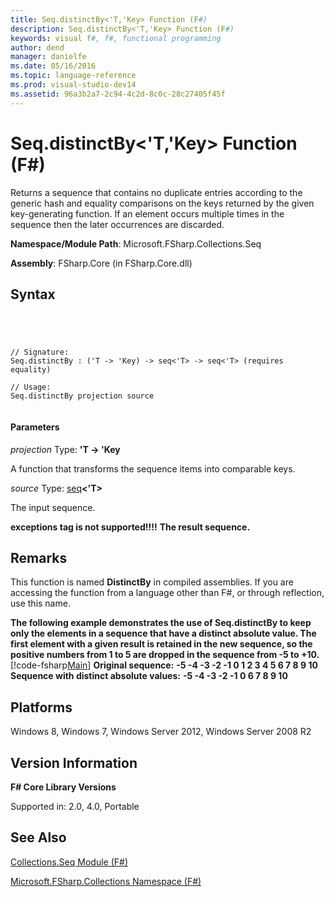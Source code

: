 ```yaml
---
title: Seq.distinctBy<'T,'Key> Function (F#)
description: Seq.distinctBy<'T,'Key> Function (F#)
keywords: visual f#, f#, functional programming
author: dend
manager: danielfe
ms.date: 05/16/2016
ms.topic: language-reference
ms.prod: visual-studio-dev14
ms.assetid: 96a3b2a7-2c94-4c2d-8c0c-28c27405f45f 
---
```


# Seq.distinctBy<'T,'Key> Function (F#)

Returns a sequence that contains no duplicate entries according to the generic hash and equality comparisons on the keys returned by the given key-generating function. If an element occurs multiple times in the sequence then the later occurrences are discarded.

**Namespace/Module Path**: Microsoft.FSharp.Collections.Seq

**Assembly**: FSharp.Core (in FSharp.Core.dll)


## Syntax



```




// Signature:
Seq.distinctBy : ('T -> 'Key) -> seq<'T> -> seq<'T> (requires equality)

// Usage:
Seq.distinctBy projection source


```





#### Parameters
*projection*
Type: **'T -&gt; 'Key**


A function that transforms the sequence items into comparable keys.


*source*
Type: [seq](http://msdn.microsoft.com/en-us/library/2f0c87c6-8a0d-4d33-92a6-10d1d037ce75)**&lt;'T&gt;**


The input sequence.



**exceptions tag is not supported!!!!**
**The result sequence.**
## Remarks
This function is named **DistinctBy** in compiled assemblies. If you are accessing the function from a language other than F#, or through reflection, use this name.

**The following example demonstrates the use of Seq.distinctBy to keep only the elements in a sequence that have a distinct absolute value. The first element with a given result is retained in the new sequence, so the positive numbers from 1 to 5 are dropped in the sequence from -5 to +10.**
[!code-fsharp[Main](snippets/fssequences/snippet23.fs)]
**Original sequence:**
**-5 -4 -3 -2 -1 0 1 2 3 4 5 6 7 8 9 10**
**Sequence with distinct absolute values:**
**-5 -4 -3 -2 -1 0 6 7 8 9 10**
## Platforms
Windows 8, Windows 7, Windows Server 2012, Windows Server 2008 R2


## Version Information
**F# Core Library Versions**

Supported in: 2.0, 4.0, Portable




## See Also
[Collections.Seq Module &#40;F&#35;&#41;](Collections.Seq-Module-%5BFSharp%5D.md)

[Microsoft.FSharp.Collections Namespace &#40;F&#35;&#41;](Microsoft.FSharp.Collections-Namespace-%5BFSharp%5D.md)

